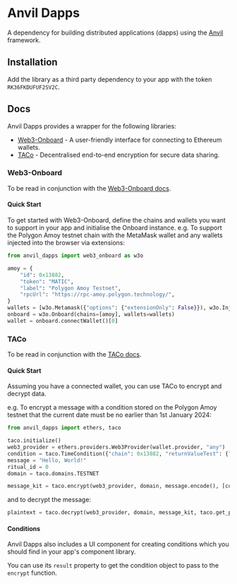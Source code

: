 # Anvil Dapps
A dependency for building distributed applications (dapps) using the [Anvil](https://anvil.works) framework.

## Installation
Add the library as a third party dependency to your app with the token `RK36FKDUFUF2SV2C`.

## Docs
Anvil Dapps provides a wrapper for the following libraries:

* [Web3-Onboard](#web3-onboard) - A user-friendly interface for connecting to Ethereum wallets.
* [TACo](#taco) - Decentralised end-to-end encryption for secure data sharing.

### Web3-Onboard
To be read in conjunction with the [Web3-Onboard docs](https://onboard.blocknative.com/docs/overview/introduction).

#### Quick Start
To get started with Web3-Onboard, define the chains and wallets you want to support in your app and initialise the Onboard instance. e.g. To support the Polygon Amoy testnet chain with the MetaMask wallet and any wallets injected into the browser via extensions:

```python
from anvil_dapps import web3_onboard as w3o

amoy = {
    "id": 0x13882,
    "token": "MATIC",
    "label": "Polygon Amoy Testnet",
    "rpcUrl": "https://rpc-amoy.polygon.technology/",
}
wallets = [w3o.Metamask({"options": {"extensionOnly": False}}), w3o.InjectedWallets()]
onboard = w3o.Onboard(chains=[amoy], wallets=wallets)
wallet = onboard.connectWallet()[0]
```

### TACo
To be read in conjunction with the [TACo docs](https://docs.threshold.network/applications/threshold-access-control).

#### Quick Start
Assuming you have a connected wallet, you can use TACo to encrypt and decrypt data.

e.g. To encrypt a message with a condition stored on the Polygon Amoy testnet that the current date must be no earlier than 1st January 2024:

```python
from anvil_dapps import ethers, taco

taco.initialize()
web3_provider = ethers.providers.Web3Provider(wallet.provider, "any")
condition = taco.TimeCondition({"chain": 0x13882, "returnValueTest": {"comparator": ">", "value": 1704067200}})
message = "Hello, World!"
ritual_id = 0
domain = taco.domains.TESTNET

message_kit = taco.encrypt(web3_provider, domain, message.encode(), [condition], ritual_id, web3_provider.getSigner())
```

and to decrypt the message:

```python
plaintext = taco.decrypt(web3_provider, domain, message_kit, taco.get_porter_uri(domain), web3_provider.getSigner())
```

#### Conditions
Anvil Dapps also includes a UI component for creating conditions which you should find in your app's component library.

You can use its `result` property to get the condition object to pass to the `encrypt` function.
